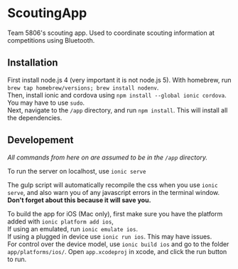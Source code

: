 # ScoutingApp

Team 5806's scouting app. Used to coordinate scouting information at competitions using Bluetooth.

## Installation
First install node.js 4 (very important it is not node.js 5). With homebrew, run `brew tap homebrew/versions; brew install nodenv`.    
Then, install ionic and cordova using `npm install --global ionic cordova`. You may have to use `sudo`.  
Next, navigate to the `/app` directory, and run `npm install`. This will install all the dependencies.  

## Developement
_All commands from here on are assumed to be in the `/app` directory._  

To run the server on localhost, use `ionic serve`  

The gulp script will automatically recompile the css when you use `ionic serve`, and also warn you of any javascript errors in the terminal window.  
__Don't forget about this because it will save you.__

To build the app for iOS (Mac only), first make sure you have the platform added with `ionic platform add ios`,  
If using an emulated, run `ionic emulate ios`.  
If using a plugged in device use `ionic run ios`. This may have issues.  
For control over the device model, use `ionic build ios` and go to the folder `app/platforms/ios/`. Open `app.xcodeproj` in xcode, and click the run button to run.
